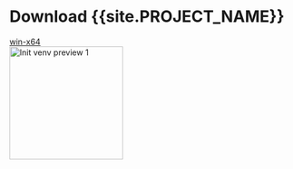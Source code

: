 # Download {{site.PROJECT_NAME}}

<div>
    <a href="https://github.com/Dev2Forge/Init-Venv/releases/" class="btn">win-x64</>
</div>

<img width="200" src="https://private-user-images.githubusercontent.com/108991712/477232365-8b4243a0-4c83-4956-b5e6-7a02d92135bb.png?jwt=eyJ0eXAiOiJKV1QiLCJhbGciOiJIUzI1NiJ9.eyJpc3MiOiJnaXRodWIuY29tIiwiYXVkIjoicmF3LmdpdGh1YnVzZXJjb250ZW50LmNvbSIsImtleSI6ImtleTUiLCJleHAiOjE3NTU2NTY1MTMsIm5iZiI6MTc1NTY1NjIxMywicGF0aCI6Ii8xMDg5OTE3MTIvNDc3MjMyMzY1LThiNDI0M2EwLTRjODMtNDk1Ni1iNWU2LTdhMDJkOTIxMzViYi5wbmc_WC1BbXotQWxnb3JpdGhtPUFXUzQtSE1BQy1TSEEyNTYmWC1BbXotQ3JlZGVudGlhbD1BS0lBVkNPRFlMU0E1M1BRSzRaQSUyRjIwMjUwODIwJTJGdXMtZWFzdC0xJTJGczMlMkZhd3M0X3JlcXVlc3QmWC1BbXotRGF0ZT0yMDI1MDgyMFQwMjE2NTNaJlgtQW16LUV4cGlyZXM9MzAwJlgtQW16LVNpZ25hdHVyZT1mODYxOTRiY2MwZjI1ZTgzNjQxMTA3YTNjYjczOGVlMTlhZWY1MTc1MTBlMWY2MWVmNzMyMWRmZjFkZGZmNmI2JlgtQW16LVNpZ25lZEhlYWRlcnM9aG9zdCJ9.iebzXh7uqcJ0XfPnSDqFsYBy5JabKfcCfil9TiJkzAA" alt="Init venv preview 1">